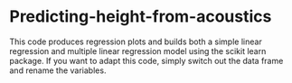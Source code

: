 # Predicting-height-from-acoustics

This code produces regression plots and builds both a simple linear regression and multiple linear regression model using the scikit learn package.
If you want to adapt this code, simply switch out the data frame and rename the variables. 
